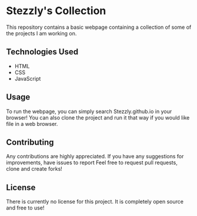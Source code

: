 # Stezzly's Collection

This repository contains a basic webpage containing a collection of some of the projects I am working on.

## Technologies Used

- HTML
- CSS
- JavaScript

## Usage

To run the webpage, you can simply search Stezzly.github.io in your browser! You can also clone the project and run it that way if you would like file in a web browser.

## Contributing

Any contributions are highly appreciated. If you have any suggestions for improvements, have issues to report
Feel free to request pull requests, clone and create forks!

## License

There is currently no license for this project. It is completely open source and free to use!

